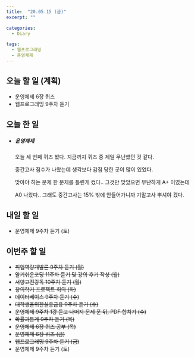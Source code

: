 ```yaml
---
title:  "20.05.15 (금)"
excerpt: ""

categories:
  - Diary

tags:
  - 웹프로그래밍
  - 운영체제
---
```


## 오늘 할 일 (계획)

- 운영체제 6장 퀴즈
- 웹프로그래밍 9주차 듣기


## 오늘 한 일

- ##### 운영체제

  오늘 세 번째 퀴즈 봤다. 지금까지 퀴즈 중 제일 무난했던 것 같다.

  중간고사 점수가 나왔는데 생각보다 감점 당한 곳이 많이 있었다.

  맞아야 하는 문제 한 문제를 틀린게 컸다.. 그것만 맞았으면 무난하게 A+ 이였는데

  A0 나왔다.. 그래도 중간고사는 15% 밖에 안들어가니까 기말고사 뿌셔야 겠다.


## 내일 할 일

- 운영체제 9주차 듣기 (토)

## 이번주 할 일

- ~~취업역량개발론 9주차 듣기 (월)~~
- ~~알기쉬운코딩 11주차 듣기 및 강의 후기 작성 (월)~~
- ~~서양고전강독 10주차 듣기 (월)~~
- ~~창의학기 프로젝트 회의 (화)~~
- ~~데이터베이스 9주차 듣기 (수)~~
- ~~대학생을위한실용금융 9주차 듣기 (수)~~
- ~~운영체제 9주차 1강 듣고 나머지 문제 푼 뒤, PDF 합치기 (수)~~
- ~~확률과통계 9주차 듣기 (목)~~
- ~~운영체제 6장 퀴즈 공부 (목)~~
- ~~운영체제 6장 퀴즈 (금)~~
- ~~웹프로그래밍 9주차 듣기 (금)~~
- 운영체제 9주차 듣기 (토)
